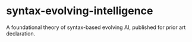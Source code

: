 # syntax-evolving-intelligence
A foundational theory of syntax-based evolving AI, published for prior art declaration.
